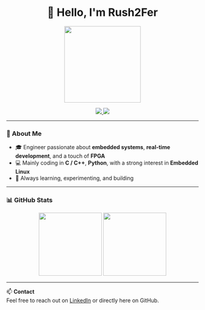 <h1 align="center">👋 Hello, I'm Rush2Fer</h1>

<p align="center">
  <img src="https://media.giphy.com/media/xUPGcguWZHRC2HyBRS/giphy.gif" width="200px" />
</p>

<p align="center">
  <a href="https://github.com/Rush2Fer">
    <img src="https://img.shields.io/github/followers/Rush2Fer?label=Followers&style=flat-square" />
  </a>
  <a href="https://github.com/Rush2Fer">
    <img src="https://komarev.com/ghpvc/?username=Rush2Fer&color=blue&style=flat-square" />
  </a>
</p>

---

### 🚀 About Me

- 🎓 Engineer passionate about **embedded systems**, **real-time development**, and a touch of **FPGA**
- 💻 Mainly coding in **C / C++**, **Python**, with a strong interest in **Embedded Linux**
- 🧠 Always learning, experimenting, and building

---

### 📊 GitHub Stats

<p align="center">
  <img src="https://github-readme-stats.vercel.app/api?username=Rush2Fer&show_icons=true&theme=default&hide=prs&count_private=true&bg_color=00000000" height="165" />
  <img src="https://github-readme-stats.vercel.app/api/top-langs/?username=Rush2Fer&layout=compact&theme=default&bg_color=00000000" height="165" />
</p>

---

📫 **Contact**  
Feel free to reach out on [LinkedIn](https://www.linkedin.com/in/ton-linkedin) or directly here on GitHub.
